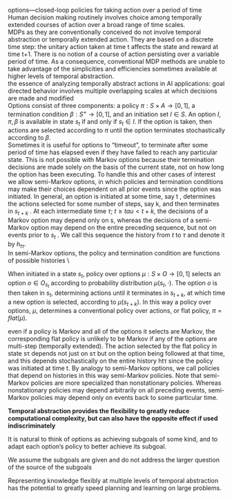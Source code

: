 options—closed-loop policies for taking action over a period of time\
Human decision making routinely involves choice among temporally extended courses of action over a broad range of time scales.\
MDPs as they are conventionally conceived do not involve temporal abstraction or temporally extended action. They are based on a discrete time step: the unitary action taken at time t affects the state and reward at time t+1. There is no notion of a course of action persisting over a variable period of time. As a consequence, conventional MDP methods are unable to take advantage of the simplicities and efficiencies sometimes available at higher levels of temporal abstraction.\
the essence of analyzing temporally abstract actions in AI applications: goal directed behavior involves multiple overlapping scales at which decisions are made and modified\
Options consist of three components: a policy $\pi: S\times A \rightarrow [0,1]$, a termination condition $\beta: S^+ \rightarrow [0,1]$, and an initiation set $I \in S$. An option $I, \pi, \beta$ is available in state $s_t$ if and only if $s_t \in I$. If the option is taken, then actions are selected according to $\pi$ until the option terminates stochastically according to $\beta$.\
Sometimes it is useful for options to “timeout”, to terminate after some period of time has elapsed even if they have failed to reach any particular state. This is not possible with Markov options because their termination decisions are made solely on the basis of the current state, not on how long the option has been executing. To handle this and other cases of interest we allow semi-Markov options, in which policies and termination conditions may make their choices dependent on all prior events since the option was initiated. In general, an option is initiated at some time, say t , determines the actions selected for some number of steps, say k, and then terminates in $s_{t+k}$ . At each intermediate time $\tau$; $t\geq tau\less t+k$, the decisions of a Markov option may depend only on s, whereas the decisions of a semi-Markov option may depend on the entire preceding sequence, but not on events prior to $s_t$ . We call this sequence the history from $t$ to $\tau$ and denote it by $h_{t\tau}$.\
In semi-Markov options, the policy and termination condition are functions of possible histories \

When initiated in a state $s_t$, policy over options $\mu: S\times O\rightarrow[0,1]$ selects an option $o\in O_{s_t}$ according to probability distribution $\mu(s_t, \cdot)$. The option $o$ is then taken in $s_t$, determining actions until
it terminates in $s_{t+k}$, at which time a new option is selected, according to $\mu(s_{t+k})$. In this way a policy over options, $\mu$, determines a conventional policy over actions, or flat policy, $\pi=flat(\mu)$.

even if a policy is Markov and all of the options it selects are Markov, the corresponding flat policy is unlikely to be
Markov if any of the options are multi-step (temporally extended). The action selected by the flat policy in state sτ depends not just on sτ but on the option being followed at that time, and this depends stochastically on the entire history htτ since the policy was initiated at time t. By analogy to semi-Markov options, we call policies that depend on histories in this way semi-Markov policies. Note that semi-Markov policies are more specialized than nonstationary policies. Whereas nonstationary policies may depend arbitrarily on all preceding events, semi-Markov policies may depend only on events back to some particular
time. 

__Temporal abstraction provides the flexibility to greatly reduce computational complexity, but can also have the opposite effect if used indiscriminately__

It is natural to think of options as achieving subgoals of some kind, and to adapt each option’s policy to better achieve its subgoal.

We assume the subgoals are given and do not address the larger question of the source of the subgoals

Representing knowledge flexibly at multiple levels of temporal abstraction has the potential to greatly speed planning and learning on large problems. 
